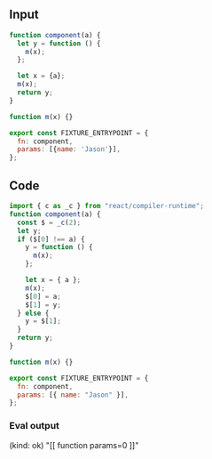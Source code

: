 
## Input

```javascript
function component(a) {
  let y = function () {
    m(x);
  };

  let x = {a};
  m(x);
  return y;
}

function m(x) {}

export const FIXTURE_ENTRYPOINT = {
  fn: component,
  params: [{name: 'Jason'}],
};

```

## Code

```javascript
import { c as _c } from "react/compiler-runtime";
function component(a) {
  const $ = _c(2);
  let y;
  if ($[0] !== a) {
    y = function () {
      m(x);
    };

    let x = { a };
    m(x);
    $[0] = a;
    $[1] = y;
  } else {
    y = $[1];
  }
  return y;
}

function m(x) {}

export const FIXTURE_ENTRYPOINT = {
  fn: component,
  params: [{ name: "Jason" }],
};

```
      
### Eval output
(kind: ok) "[[ function params=0 ]]"